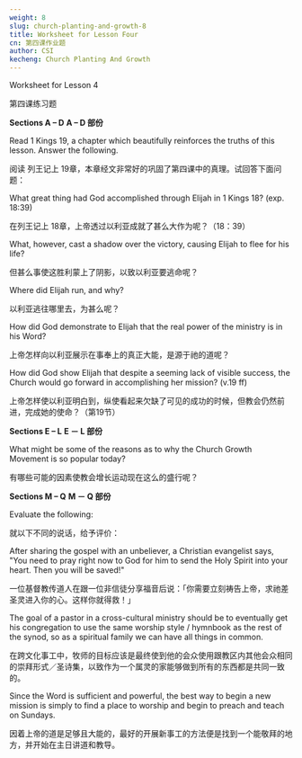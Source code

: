 ```yaml
---
weight: 8
slug: church-planting-and-growth-8
title: Worksheet for Lesson Four
cn: 第四课作业题
author: CSI
kecheng: Church Planting And Growth
---
```



Worksheet for Lesson 4

第四课练习题

**Sections A – D**
**A – D 部份**

Read 1 Kings 19, a chapter which beautifully reinforces the truths of this lesson. Answer the following.

阅读 列王记上 19章，本章经文非常好的巩固了第四课中的真理。试回答下面问题：

What great thing had God accomplished through Elijah in 1 Kings 18? (exp. 18:39)

在列王记上 18章，上帝透过以利亚成就了甚么大作为呢？（18：39）

What, however, cast a shadow over the victory, causing Elijah to flee for his life?

但甚么事使这胜利蒙上了阴影，以致以利亚要逃命呢？

Where did Elijah run, and why?

以利亚逃往哪里去，为甚么呢？

How did God demonstrate to Elijah that the real power of the ministry is in his Word?

上帝怎样向以利亚展示在事奉上的真正大能，是源于祂的道呢？

How did God show Elijah that despite a seeming lack of visible success, the Church would go forward in accomplishing her mission? (v.19 ff)

上帝怎样使以利亚明白到，纵使看起来欠缺了可见的成功的时候，但教会仍然前进，完成她的使命？（第19节）

**Sections E – L**
**E － L 部份**

What might be some of the reasons as to why the Church Growth Movement is so popular today?

有哪些可能的因素使教会增长运动现在这么的盛行呢？

**Sections M – Q**
**M － Q 部份**

Evaluate the following:

就以下不同的说话，给予评价：

After sharing the gospel with an unbeliever, a Christian evangelist says, "You need to pray right now to God for him to send the Holy Spirit into your heart. Then you will be saved!"

一位基督教传道人在跟一位非信徒分享福音后说：「你需要立刻祷告上帝，求祂差圣灵进入你的心。这样你就得救！」

The goal of a pastor in a cross-cultural ministry should be to eventually get his congregation to use the same worship style / hymnbook as the rest of the synod, so as a spiritual family we can have all things in common.

在跨文化事工中，牧师的目标应该是最终使到他的会众使用跟教区内其他会众相同的崇拜形式／圣诗集，以致作为一个属灵的家能够做到所有的东西都是共同一致的。

Since the Word is sufficient and powerful, the best way to begin a new mission is simply to find a place to worship and begin to preach and teach on Sundays.

因着上帝的道是足够且大能的，最好的开展新事工的方法便是找到一个能敬拜的地方，并开始在主日讲道和教导。
